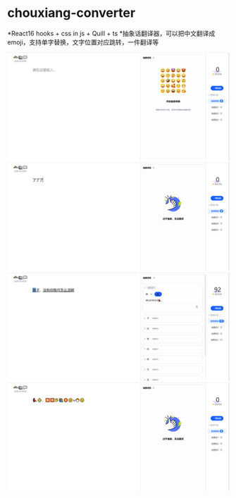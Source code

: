 # chouxiang-converter


*React16 hooks + css in js + Quill + ts
*抽象话翻译器，可以把中文翻译成emoji，支持单字替换，文字位置对应跳转，一件翻译等

![image](https://github.com/LittleWhitechun/PicsBed/blob/master/20220809163132.png)
![image](https://github.com/LittleWhitechun/PicsBed/blob/master/20220809163158.png)
![image](https://github.com/LittleWhitechun/PicsBed/blob/master/20220809163235.png)
![image](https://github.com/LittleWhitechun/PicsBed/blob/master/20220809163245.png)
